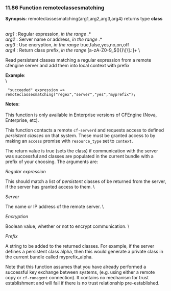 ### 11.86 Function remoteclassesmatching

**Synopsis**: remoteclassesmatching(arg1,arg2,arg3,arg4) returns type
**class**

\
 *arg1* : Regular expression, *in the range* .\* \
 *arg2* : Server name or address, *in the range* .\* \
 *arg3* : Use encryption, *in the range* true,false,yes,no,on,off \
 *arg4* : Return class prefix, *in the range*
[a-zA-Z0-9\_\$(){}\\[\\].:]+ \

Read persistent classes matching a regular expression from a remote
cfengine server and add them into local context with prefix

**Example**:\
 \

     "succeeded" expression => remoteclassesmatching("regex","server","yes","myprefix");

**Notes**:\
 \
 This function is only available in Enterprise versions of CFEngine
(Nova, Enterprise, etc).

This function contacts a remote `cf-serverd` and requests access to
defined *persistent classes* on that system. These must be granted
access to by making an `access` promise with `resource_type` set to
`context`.

The return value is true (sets the class) if communication with the
server was successful and classes are populated in the current bundle
with a prefix of your choosing. The arguments are:

*Regular expression*

This should match a list of *persistent* classes of be returned from the
server, if the server has granted access to them. \

*Server*

The name or IP address of the remote server. \

*Encryption*

Boolean value, whether or not to encrypt communication. \

*Prefix*

A string to be added to the returned classes. For example, if the server
defines a persistent class alpha, then this would generate a private
class in the current bundle called myprefix\_alpha.

Note that this function assumes that you have already performed a
successful key exchange between systems, (e.g. using either a remote
copy or `cf-runagent` connection). It contains no mechanism for trust
establishment and will fail if there is no trust relationship
pre-established.

